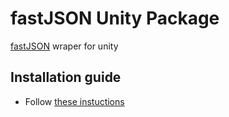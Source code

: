 # fastJSON Unity Package

[fastJSON](https://github.com/mgholam/fastJSON) wraper for unity

## Installation guide

* Follow [these instuctions](https://docs.unity3d.com/Manual/upm-ui-giturl.html)

